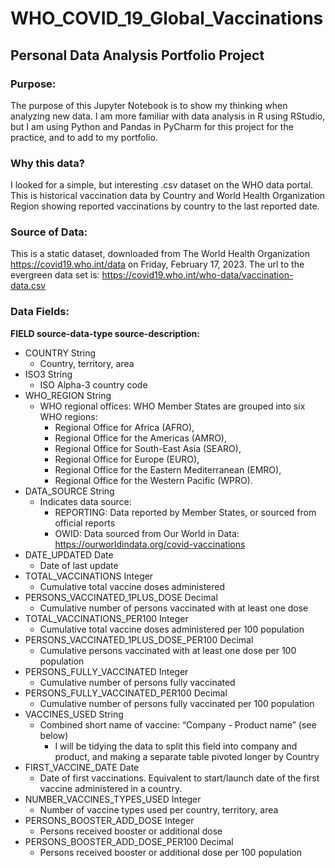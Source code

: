 # WHO_COVID_19_Global_Vaccinations

## Personal Data Analysis Portfolio Project

### Purpose:
The purpose of this Jupyter Notebook is to show my thinking when analyzing new data. I am more familiar with data analysis in R using RStudio, but I am using Python and Pandas in PyCharm for this project for the practice, and to add to my portfolio.

### Why this data?
I looked for a simple, but interesting .csv dataset on the WHO data portal. This is historical vaccination data by Country and World Health Organization Region showing reported vaccinations by country to the last reported date.

### Source of Data:
This is a static dataset, downloaded from The World Health Organization https://covid19.who.int/data on Friday, February 17, 2023. The url to the evergreen data set is: https://covid19.who.int/who-data/vaccination-data.csv

### Data Fields:

**FIELD source-data-type
    source-description:**

- COUNTRY String
    - Country, territory, area
- ISO3 String
    - ISO Alpha-3 country code
- WHO_REGION String
   - WHO regional offices: WHO Member States are grouped into six WHO regions:
       - Regional Office for Africa (AFRO),
       - Regional Office for the Americas (AMRO),
       - Regional Office for South-East Asia (SEARO),
       - Regional Office for Europe (EURO),
       - Regional Office for the Eastern Mediterranean (EMRO),
       - Regional Office for the Western Pacific (WPRO).
- DATA_SOURCE String
    - Indicates data source:
        - REPORTING: Data reported by Member States, or sourced from official reports
        - OWID: Data sourced from Our World in Data: https://ourworldindata.org/covid-vaccinations
- DATE_UPDATED Date
    - Date of last update
- TOTAL_VACCINATIONS Integer
    - Cumulative total vaccine doses administered
- PERSONS_VACCINATED_1PLUS_DOSE Decimal
    - Cumulative number of persons vaccinated with at least one dose
- TOTAL_VACCINATIONS_PER100 Integer
    - Cumulative total vaccine doses administered per 100 population
- PERSONS_VACCINATED_1PLUS_DOSE_PER100 Decimal
    - Cumulative persons vaccinated with at least one dose per 100 population
- PERSONS_FULLY_VACCINATED Integer
    - Cumulative number of persons fully vaccinated
- PERSONS_FULLY_VACCINATED_PER100 Decimal
    - Cumulative number of persons fully vaccinated per 100 population
- VACCINES_USED String
    - Combined short name of vaccine: “Company - Product name” (see below)
        * I will be tidying the data to split this field into company and product, and making a separate table pivoted longer by Country
- FIRST_VACCINE_DATE Date
    - Date of first vaccinations. Equivalent to start/launch date of the first vaccine administered in a country.
- NUMBER_VACCINES_TYPES_USED Integer
    - Number of vaccine types used per country, territory, area
- PERSONS_BOOSTER_ADD_DOSE Integer
    - Persons received booster or additional dose
- PERSONS_BOOSTER_ADD_DOSE_PER100 Decimal
    - Persons received booster or additional dose per 100 population
